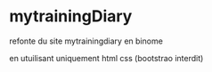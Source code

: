 # mytrainingDiary

refonte du site mytrainingdiary en binome 

en utuilisant uniquement html css (bootstrao interdit)
